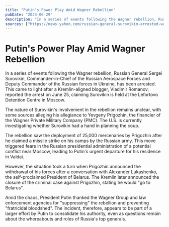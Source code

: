 ```yaml
---
title: "Putin's Power Play Amid Wagner Rebellion"
pubDate: "2023-06-29"
description: "In a series of events following the Wagner rebellion, Russian General Sergei Surovikin, Commander-in-Chief of the Russian Aerospace Forces and Deputy Commander of the Russian forces in Ukraine, has been arrested. This came to light after a Kremlin-aligned blogger, Vladimir Romanov, reported the arrest on June 25, claiming Surovikin is held at the Lefortovo Detention Centre in Moscow."
sources: ["https://news.yahoo.com/russian-general-surovikin-arrested-wagner-203234652.html?guccounter=1", "https://www.themoscowtimes.com/2023/06/28/putin-says-didnt-doubt-support-of-russians-during-wagner-mutiny-a81684"]
---
```

# Putin's Power Play Amid Wagner Rebellion

In a series of events following the Wagner rebellion, Russian General Sergei Surovikin, Commander-in-Chief of the Russian Aerospace Forces and Deputy Commander of the Russian forces in Ukraine, has been arrested. This came to light after a Kremlin-aligned blogger, Vladimir Romanov, reported the arrest on June 25, claiming Surovikin is held at the Lefortovo Detention Centre in Moscow.

The nature of Surovikin's involvement in the rebellion remains unclear, with some sources alleging his allegiance to Yevgeny Prigozhin, the financier of the Wagner Private Military Company (PMC). The U.S. is currently investigating whether Surovikin had a hand in planning the coup.

The rebellion saw the deployment of 25,000 mercenaries by Prigozhin after he claimed a missile strike on his camps by the Russian army. This move triggered fears in the Russian presidential administration of a potential conflict near Moscow, leading to Putin's urgent departure for his residence in Valdai.

However, the situation took a turn when Prigozhin announced the withdrawal of his forces after a conversation with Alexander Lukashenko, the self-proclaimed President of Belarus. The Kremlin later announced the closure of the criminal case against Prigozhin, stating he would "go to Belarus".

Amid the chaos, President Putin thanked the Wagner Group and law enforcement agencies for "suppressing" the rebellion and preventing "fratricidal bloodshed". The incident, therefore, appears to be part of a larger effort by Putin to consolidate his authority, even as questions remain about the whereabouts and roles of Russia's top generals.
